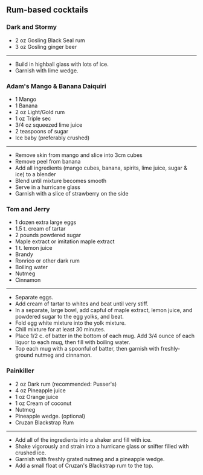 ## Rum-based cocktails

### Dark and Stormy
* 2 oz Gosling Black Seal rum
* 3 oz Gosling ginger beer

---
* Build in highball glass with lots of ice.
* Garnish with lime wedge.

### Adam's Mango & Banana Daiquiri
* 1 Mango
* 1 Banana
* 2 oz Light/Gold rum
* 1 oz Triple sec
* 3/4 oz squeezed lime juice
* 2 teaspoons of sugar
* Ice baby (preferably crushed)

---
* Remove skin from mango and slice into 3cm cubes
* Remove peel from banana
* Add all ingredients (mango cubes, banana, spirits, lime juice, sugar & ice) to a blender
* Blend until mixture becomes smooth
* Serve in a hurricane glass
* Garnish with a slice of strawberry on the side

### Tom and Jerry

* 1 dozen extra large eggs
* 1.5 t. cream of tartar
* 2 pounds powdered sugar
* Maple extract or imitation maple extract
* 1 t. lemon juice
* Brandy
* Ronrico or other dark rum
* Boiling water
* Nutmeg
* Cinnamon

---
* Separate eggs.
* Add cream of tartar to whites and beat until very stiff.
* In a separate, large bowl, add capful of maple extract, lemon juice, and powdered sugar to the egg yolks, and beat.
* Fold egg white mixture into the yolk mixture.
* Chill mixture for at least 30 minutes.
* Place 1/2 c. of batter in the bottom of each mug. Add 3/4 ounce of each liquor to each mug, then fill with boiling water.
* Top each mug with a spoonful of batter, then garnish with freshly-ground nutmeg and cinnamon.

### Painkiller
* 2 oz Dark rum (recommended: Pusser's)
* 4 oz Pineapple juice
* 1 oz Orange juice
* 1 oz Cream of coconut
* Nutmeg
* Pineapple wedge. (optional)
* Cruzan Blackstrap Rum
---
* Add all of the ingredients into a shaker and fill with ice.
* Shake vigorously and strain into a hurricane glass or snifter filled with crushed ice.
* Garnish with freshly grated nutmeg and a pineapple wedge.
* Add a small float of Cruzan's Blackstrap rum to the top.
